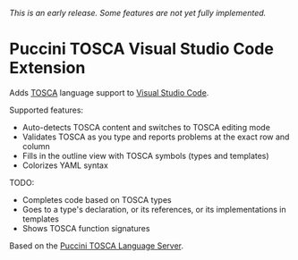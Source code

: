 *This is an early release. Some features are not yet fully implemented.*

Puccini TOSCA Visual Studio Code Extension
==========================================

Adds [TOSCA](https://www.oasis-open.org/committees/tosca/) language support to [Visual Studio Code](https://code.visualstudio.com/).

Supported features:

* Auto-detects TOSCA content and switches to TOSCA editing mode
* Validates TOSCA as you type and reports problems at the exact row and column
* Fills in the outline view with TOSCA symbols (types and templates)
* Colorizes YAML syntax

TODO:

* Completes code based on TOSCA types
* Goes to a type's declaration, or its references, or its implementations in templates
* Shows TOSCA function signatures

Based on the [Puccini TOSCA Language Server](https://github.com/tliron/puccini-language-server).
